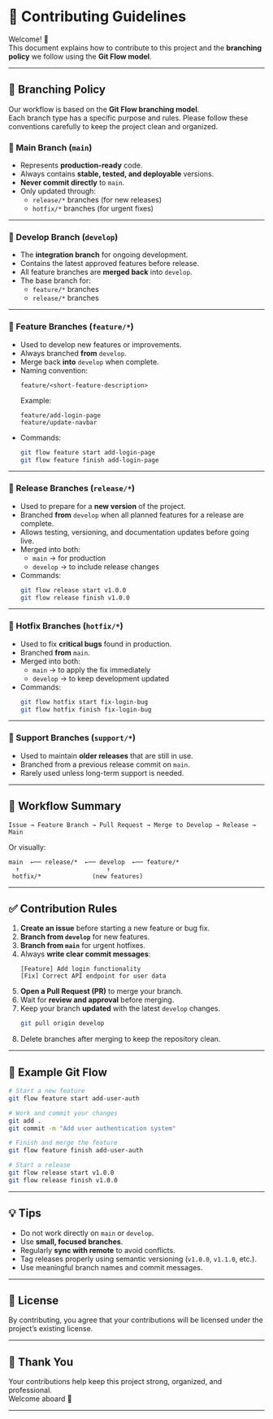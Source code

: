 # 🧭 Contributing Guidelines

Welcome! 🎉  
This document explains how to contribute to this project and the **branching policy** we follow using the **Git Flow model**.

---

## 🌳 Branching Policy

Our workflow is based on the **Git Flow branching model**.  
Each branch type has a specific purpose and rules. Please follow these conventions carefully to keep the project clean and organized.

### 🔹 Main Branch (`main`)
- Represents **production-ready** code.  
- Always contains **stable, tested, and deployable** versions.  
- **Never commit directly** to `main`.  
- Only updated through:
  - `release/*` branches (for new releases)
  - `hotfix/*` branches (for urgent fixes)

---

### 🔹 Develop Branch (`develop`)
- The **integration branch** for ongoing development.  
- Contains the latest approved features before release.  
- All feature branches are **merged back** into `develop`.  
- The base branch for:
  - `feature/*` branches  
  - `release/*` branches

---

### 🔹 Feature Branches (`feature/*`)
- Used to develop new features or improvements.  
- Always branched **from** `develop`.  
- Merge back **into** `develop` when complete.  
- Naming convention:  
  ```
  feature/<short-feature-description>
  ```
  Example:  
  ```
  feature/add-login-page
  feature/update-navbar
  ```
- Commands:
  ```bash
  git flow feature start add-login-page
  git flow feature finish add-login-page
  ```

---

### 🔹 Release Branches (`release/*`)
- Used to prepare for a **new version** of the project.  
- Branched **from** `develop` when all planned features for a release are complete.  
- Allows testing, versioning, and documentation updates before going live.  
- Merged into both:
  - `main` → for production  
  - `develop` → to include release changes
- Commands:
  ```bash
  git flow release start v1.0.0
  git flow release finish v1.0.0
  ```

---

### 🔹 Hotfix Branches (`hotfix/*`)
- Used to fix **critical bugs** found in production.  
- Branched **from** `main`.  
- Merged into both:
  - `main` → to apply the fix immediately  
  - `develop` → to keep development updated  
- Commands:
  ```bash
  git flow hotfix start fix-login-bug
  git flow hotfix finish fix-login-bug
  ```

---

### 🔹 Support Branches (`support/*`)
- Used to maintain **older releases** that are still in use.  
- Branched from a previous release commit on `main`.  
- Rarely used unless long-term support is needed.

---

## 🧠 Workflow Summary

```
Issue → Feature Branch → Pull Request → Merge to Develop → Release → Main
```

Or visually:

```
main  ←── release/*  ←── develop  ←── feature/*
  ↑                        ↑
 hotfix/*              (new features)
```

---

## ✅ Contribution Rules

1. **Create an issue** before starting a new feature or bug fix.  
2. **Branch from `develop`** for new features.  
3. **Branch from `main`** for urgent hotfixes.  
4. Always **write clear commit messages**:
   ```
   [Feature] Add login functionality
   [Fix] Correct API endpoint for user data
   ```
5. **Open a Pull Request (PR)** to merge your branch.  
6. Wait for **review and approval** before merging.  
7. Keep your branch **updated** with the latest `develop` changes.  
   ```bash
   git pull origin develop
   ```
8. Delete branches after merging to keep the repository clean.

---

## 🧩 Example Git Flow

```bash
# Start a new feature
git flow feature start add-user-auth

# Work and commit your changes
git add .
git commit -m "Add user authentication system"

# Finish and merge the feature
git flow feature finish add-user-auth

# Start a release
git flow release start v1.0.0
git flow release finish v1.0.0
```

---

## 💡 Tips

- Do not work directly on `main` or `develop`.  
- Use **small, focused branches**.  
- Regularly **sync with remote** to avoid conflicts.  
- Tag releases properly using semantic versioning (`v1.0.0`, `v1.1.0`, etc.).  
- Use meaningful branch names and commit messages.

---

## 📜 License

By contributing, you agree that your contributions will be licensed under the project’s existing license.

---

## 🤝 Thank You

Your contributions help keep this project strong, organized, and professional.  
Welcome aboard 🚀

---


